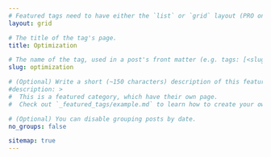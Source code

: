 ```yaml
---
# Featured tags need to have either the `list` or `grid` layout (PRO only).
layout: grid

# The title of the tag's page.
title: Optimization

# The name of the tag, used in a post's front matter (e.g. tags: [<slug>]).
slug: optimization

# (Optional) Write a short (~150 characters) description of this featured tag.
#description: >
#  This is a featured category, which have their own page.
#  Check out `_featured_tags/example.md` to learn how to create your own.

# (Optional) You can disable grouping posts by date.
no_groups: false

sitemap: true 
---
```

